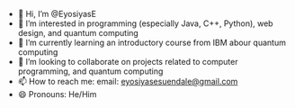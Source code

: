 - 👋 Hi, I’m @EyosiyasE
- 👀 I’m interested in programming (especially Java, C++, Python), web design, and quantum computing
- 🌱 I’m currently learning an introductory course from IBM abour quantum computing
- 💞️ I’m looking to collaborate on projects related to computer programming, and quantum computing
- 📫 How to reach me: email: eyosiyasesuendale@gmail.com
- 😄 Pronouns: He/Him

<!---
EyosiyasE/EyosiyasE is a ✨ special ✨ repository because its `README.md` (this file) appears on your GitHub profile.
You can click the Preview link to take a look at your changes.
--->
